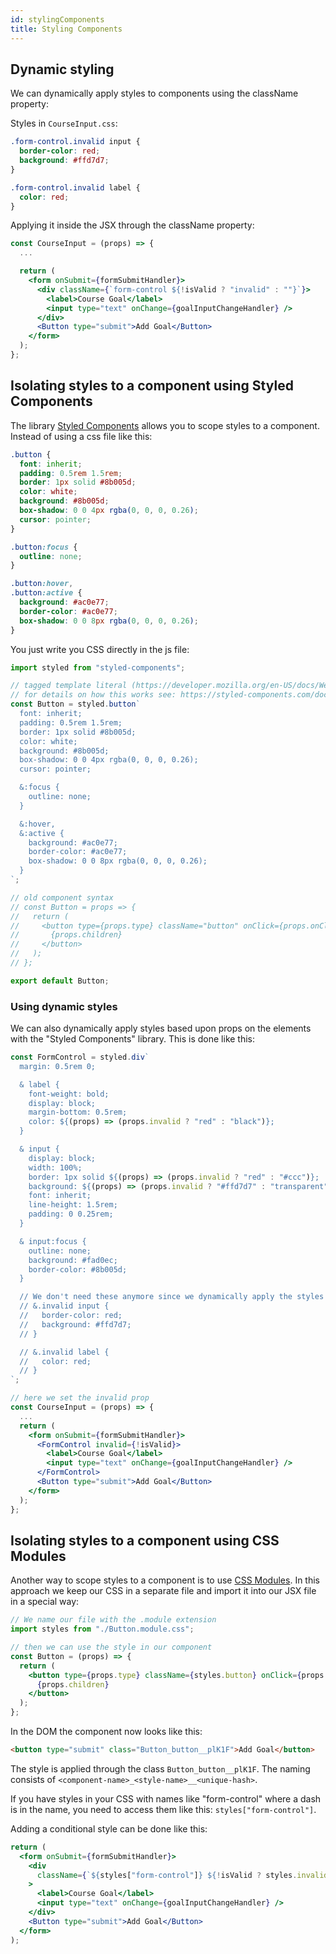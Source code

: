 ```yaml
---
id: stylingComponents
title: Styling Components
---
```


## Dynamic styling

We can dynamically apply styles to components using the className property:

Styles in `CourseInput.css`:

```css
.form-control.invalid input {
  border-color: red;
  background: #ffd7d7;
}

.form-control.invalid label {
  color: red;
}
```

Applying it inside the JSX through the className property:

```jsx
const CourseInput = (props) => {
  ...

  return (
    <form onSubmit={formSubmitHandler}>
      <div className={`form-control ${!isValid ? "invalid" : ""}`}>
        <label>Course Goal</label>
        <input type="text" onChange={goalInputChangeHandler} />
      </div>
      <Button type="submit">Add Goal</Button>
    </form>
  );
};
```

## Isolating styles to a component using Styled Components

The library [Styled Components](https://github.com/styled-components/styled-components) allows you to scope styles to a component. Instead of using a css file like this:

```css
.button {
  font: inherit;
  padding: 0.5rem 1.5rem;
  border: 1px solid #8b005d;
  color: white;
  background: #8b005d;
  box-shadow: 0 0 4px rgba(0, 0, 0, 0.26);
  cursor: pointer;
}

.button:focus {
  outline: none;
}

.button:hover,
.button:active {
  background: #ac0e77;
  border-color: #ac0e77;
  box-shadow: 0 0 8px rgba(0, 0, 0, 0.26);
}
```

You just write you CSS directly in the js file:

```jsx
import styled from "styled-components";

// tagged template literal (https://developer.mozilla.org/en-US/docs/Web/JavaScript/Reference/Template_literals)
// for details on how this works see: https://styled-components.com/docs
const Button = styled.button`
  font: inherit;
  padding: 0.5rem 1.5rem;
  border: 1px solid #8b005d;
  color: white;
  background: #8b005d;
  box-shadow: 0 0 4px rgba(0, 0, 0, 0.26);
  cursor: pointer;

  &:focus {
    outline: none;
  }

  &:hover,
  &:active {
    background: #ac0e77;
    border-color: #ac0e77;
    box-shadow: 0 0 8px rgba(0, 0, 0, 0.26);
  }
`;

// old component syntax
// const Button = props => {
//   return (
//     <button type={props.type} className="button" onClick={props.onClick}>
//       {props.children}
//     </button>
//   );
// };

export default Button;
```

### Using dynamic styles

We can also dynamically apply styles based upon props on the elements with the "Styled Components" library. This is done like this:

```jsx
const FormControl = styled.div`
  margin: 0.5rem 0;

  & label {
    font-weight: bold;
    display: block;
    margin-bottom: 0.5rem;
    color: ${(props) => (props.invalid ? "red" : "black")};
  }

  & input {
    display: block;
    width: 100%;
    border: 1px solid ${(props) => (props.invalid ? "red" : "#ccc")};
    background: ${(props) => (props.invalid ? "#ffd7d7" : "transparent")};
    font: inherit;
    line-height: 1.5rem;
    padding: 0 0.25rem;
  }

  & input:focus {
    outline: none;
    background: #fad0ec;
    border-color: #8b005d;
  }

  // We don't need these anymore since we dynamically apply the styles above
  // &.invalid input {
  //   border-color: red;
  //   background: #ffd7d7;
  // }

  // &.invalid label {
  //   color: red;
  // }
`;

// here we set the invalid prop
const CourseInput = (props) => {
  ...
  return (
    <form onSubmit={formSubmitHandler}>
      <FormControl invalid={!isValid}>
        <label>Course Goal</label>
        <input type="text" onChange={goalInputChangeHandler} />
      </FormControl>
      <Button type="submit">Add Goal</Button>
    </form>
  );
};
```

## Isolating styles to a component using CSS Modules

Another way to scope styles to a component is to use [CSS Modules](https://create-react-app.dev/docs/adding-a-css-modules-stylesheet/). In this approach we keep our CSS in a separate file and import it into our JSX file in a special way:

```jsx
// We name our file with the .module extension
import styles from "./Button.module.css";

// then we can use the style in our component
const Button = (props) => {
  return (
    <button type={props.type} className={styles.button} onClick={props.onClick}>
      {props.children}
    </button>
  );
};
```

In the DOM the component now looks like this:

```html
<button type="submit" class="Button_button__plK1F">Add Goal</button>
```

The style is applied through the class `Button_button__plK1F`. The naming consists of `<component-name>_<style-name>__<unique-hash>`.

If you have styles in your CSS with names like "form-control" where a dash is in the name, you need to access them like this: `styles["form-control"]`.

Adding a conditional style can be done like this:

```jsx
return (
  <form onSubmit={formSubmitHandler}>
    <div
      className={`${styles["form-control"]} ${!isValid ? styles.invalid : ""}`}
    >
      <label>Course Goal</label>
      <input type="text" onChange={goalInputChangeHandler} />
    </div>
    <Button type="submit">Add Goal</Button>
  </form>
);
```
